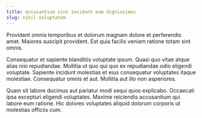 ```yaml
---
title: accusantium sint incidunt eum dignissimos
slug: nihil voluptatem
---
```


Provident omnis temporibus et dolorum magnam dolore et perferendis amet. Maiores suscipit provident. Est quia facilis veniam ratione totam sint omnis.

Consequatur et sapiente blanditiis voluptate ipsum. Quasi quo vitae atque alias nisi repudiandae. Mollitia ut quo qui quo ex repudiandae odio eligendi voluptate. Sapiente incidunt molestias et eius consequatur voluptates itaque molestiae. Consequatur omnis et aut. Mollitia aut illo non asperiores.

Quam sit labore ducimus aut pariatur modi sequi quos explicabo. Occaecati ipsa excepturi eligendi voluptates. Maxime reiciendis accusantium qui labore eum ratione. Hic dolores voluptates aliquid dolorum corporis ut molestias officiis cum.
